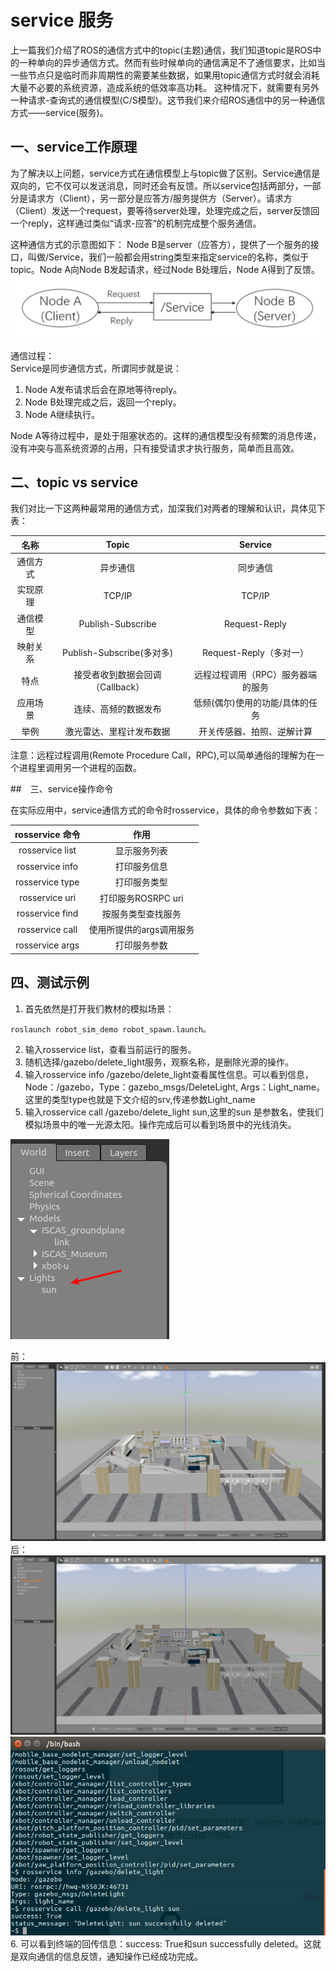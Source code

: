 # service 服务

上一篇我们介绍了ROS的通信方式中的topic(主题)通信，我们知道topic是ROS中的一种单向的异步通信方式。然而有些时候单向的通信满足不了通信要求，比如当一些节点只是临时而非周期性的需要某些数据，如果用topic通信方式时就会消耗大量不必要的系统资源，造成系统的低效率高功耗。
这种情况下，就需要有另外一种请求-查询式的通信模型(C/S模型)。这节我们来介绍ROS通信中的另一种通信方式——service(服务)。

## 一、service工作原理

为了解决以上问题，service方式在通信模型上与topic做了区别。Service通信是双向的，它不仅可以发送消息，同时还会有反馈。所以service包括两部分，一部分是请求方（Client），另一部分是应答方/服务提供方（Server）。请求方（Client）发送一个request，要等待server处理，处理完成之后，server反馈回一个reply，这样通过类似“请求-应答”的机制完成整个服务通信。

这种通信方式的示意图如下：
Node B是server（应答方），提供了一个服务的接口，叫做/Service，我们一般都会用string类型来指定service的名称，类似于topic。Node A向Node B发起请求，经过Node B处理后，Node A得到了反馈。
![service](picture/1-10.png)

通信过程：  
Service是同步通信方式，所谓同步就是说：
1. Node A发布请求后会在原地等待reply。
2. Node B处理完成之后，返回一个reply。
3. Node A继续执行。

Node A等待过程中，是处于阻塞状态的。这样的通信模型没有频繁的消息传递，没有冲突与高系统资源的占用，只有接受请求才执行服务，简单而且高效。

## 二、topic vs service

我们对比一下这两种最常用的通信方式，加深我们对两者的理解和认识，具体见下表：

名称|	Topic|	Service
:---:|:---:|:---:
通信方式|	异步通信	|同步通信
实现原理|	TCP/IP|	TCP/IP
通信模型|	Publish-Subscribe	|Request-Reply
映射关系	|Publish-Subscribe(多对多)|	Request-Reply（多对一）
特点|	接受者收到数据会回调（Callback）|	远程过程调用（RPC）服务器端的服务
应用场景|	连续、高频的数据发布|	低频(偶尔)使用的功能/具体的任务
举例|	激光雷达、里程计发布数据|	开关传感器、拍照、逆解计算
注意：远程过程调用(Remote Procedure Call，RPC),可以简单通俗的理解为在一个进程里调用另一个进程的函数。

##　三、service操作命令

在实际应用中，service通信方式的命令时rosservice，具体的命令参数如下表：

rosservice 命令	|作用
:---:|:---:
rosservice list	|显示服务列表
rosservice info	|打印服务信息
rosservice type	|打印服务类型
rosservice uri|打印服务ROSRPC uri
rosservice find	|按服务类型查找服务
rosservice call|使用所提供的args调用服务
rosservice args	|打印服务参数

## 四、测试示例

 1. 首先依然是打开我们教材的模拟场景：
 ```
 roslaunch robot_sim_demo robot_spawn.launch。
 ```
 2. 输入rosservice list，查看当前运行的服务。
 3. 随机选择/gazebo/delete_light服务，观察名称，是删除光源的操作。
 4. 输入rosservice info /gazebo/delete_light查看属性信息。可以看到信息，Node：/gazebo，Type：gazebo_msgs/DeleteLight, Args：Light_name。这里的类型type也就是下文介绍的srv,传递参数Light_name
 5. 输入rosservice call /gazebo/delete_light sun,这里的sun 是参数名，使我们模拟场景中的唯一光源太阳。操作完成后可以看到场景中的光线消失。

 ![sun](picture/1-11.png)
 
 前：
 ![sun](picture/1-12.png)
 后：
 ![sun](picture/1-13.png)
 ![sun](picture/1-14.png)
 6. 可以看到终端的回传信息：success: True和sun successfully deleted。这就是双向通信的信息反馈，通知操作已经成功完成。